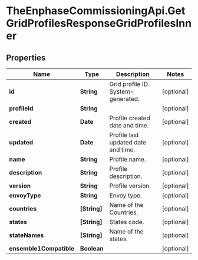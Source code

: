 # TheEnphaseCommissioningApi.GetGridProfilesResponseGridProfilesInner

## Properties

Name | Type | Description | Notes
------------ | ------------- | ------------- | -------------
**id** | **String** | Grid profile ID. System-generated. | [optional] 
**profileId** | **String** |  | [optional] 
**created** | **Date** | Profile created date and time. | [optional] 
**updated** | **Date** | Profile last updated date and time. | [optional] 
**name** | **String** | Profile name. | [optional] 
**description** | **String** | Profile description. | [optional] 
**version** | **String** | Profile version. | [optional] 
**envoyType** | **String** | Envoy type. | [optional] 
**countries** | **[String]** | Name of the Countries. | [optional] 
**states** | **[String]** | States code. | [optional] 
**stateNames** | **[String]** | Name of the states. | [optional] 
**ensemble1Compatible** | **Boolean** |  | [optional] 


